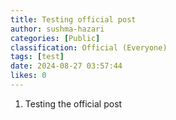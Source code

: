 ```yaml
---
title: Testing official post
author: sushma-hazari
categories: [Public]
classification: Official (Everyone)
tags: [test]
date: 2024-08-27 03:57:44 
likes: 0
---
```


1. Testing the official post 